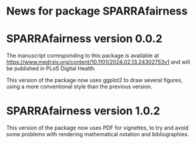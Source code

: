 # News for package SPARRAfairness

# SPARRAfairness version 0.0.2

The manuscript corresponding to this package is available at https://www.medrxiv.org/content/10.1101/2024.02.13.24302753v1 and will be published in PLoS Digital Health.

This version of the package now uses ggplot2 to draw several figures, using a more conventional style than the previous version.

# SPARRAfairness version 1.0.2

This version of the package now uses PDF for vignettes, to try and avoid some problems with rendering mathematical notation and bibliographies. 